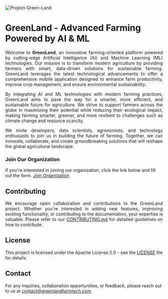 ![Project-Green-Land](https://github.com/user-attachments/assets/0e74300c-741b-49bd-bab5-46e22954a893)

# GreenLand - Advanced Farming Powered by AI & ML

<p align="justify">
Welcome to <strong>GreenLand</strong>, an innovative farming-oriented platform powered by cutting-edge Artificial Intelligence (AI) and Machine Learning (ML) technologies. Our mission is to transform modern agriculture by providing farmers with smart, data-driven solutions for sustainable farming. GreenLand leverages the latest technological advancements to offer a comprehensive mobile application designed to enhance farm productivity, improve crop management, and ensure environmental sustainability.
</p>

<p align="justify">
By integrating AI and ML technologies with modern farming practices, GreenLand aims to pave the way for a smarter, more efficient, and sustainable future for agriculture. We strive to support farmers across the globe in maximizing their potential while reducing their ecological impact, making farming smarter, greener, and more resilient to challenges such as climate change and resource scarcity.
</p>

<p align="justify">
We invite developers, data scientists, agronomists, and technology enthusiasts to join us in building the future of farming. Together, we can innovate, collaborate, and create groundbreaking solutions that will reshape the global agricultural landscape.
</p>

### Join Our Organization
If you're interested in joining our organization, click the link below and fill out the form. [Join Organization](https://github.com/Project-Green-Land/CommunitySupport-/issues/new?assignees=&labels=invitation+request&template=join_organization.yml&title=Join%20Organization%20Request)

## Contributing

<p align="justify">
We encourage open collaboration and contributions to the GreenLand project. Whether you're interested in adding new features, improving existing functionality, or contributing to the documentation, your expertise is valuable. Please refer to our <a href="CONTRIBUTING.md">CONTRIBUTING.md</a> for detailed guidelines on how to contribute.
</p>

## License

This project is licensed under the Apache License 2.0 - see the [LICENSE](LICENSE) file for details.

## Contact

For any inquiries, collaboration opportunities, or feedback, please reach out to us at [contact@greenlandfarmtech.com](mailto:deshmukhshriharsh7@gmail.com).
